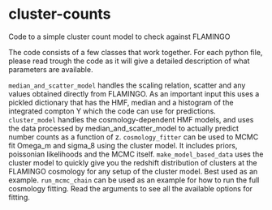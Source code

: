 # cluster-counts
Code to a simple cluster count model to check against FLAMINGO

The code consists of a few classes that work together. For each python file, please read trough the code as it will give a detailed description of what parameters are available.

`median_and_scatter_model` handles the scaling relation, scatter and any values obtained directly from FLAMINGO. As an important input this uses a pickled dictionary that has the HMF, median and a histogram of the integrated compton Y which the code can use for predictions.
`cluster_model` handles the cosmology-dependent HMF models, and uses the data processed by median_and_scatter_model to actually predict number counts as a function of z.
`cosmology_fitter` can be used to MCMC fit Omega_m and sigma_8 using the cluster model. It includes priors, poissonian likelihoods and the MCMC itself.
`make_model_based_data` uses the cluster model to quickly give you the redshift distribution of clusters at the FLAMINGO cosmology for any setup of the cluster model. Best used as an example.
`run_mcmc_chain` can be used as an example for how to run the full cosmology fitting. Read the arguments to see all the available options for fitting.
